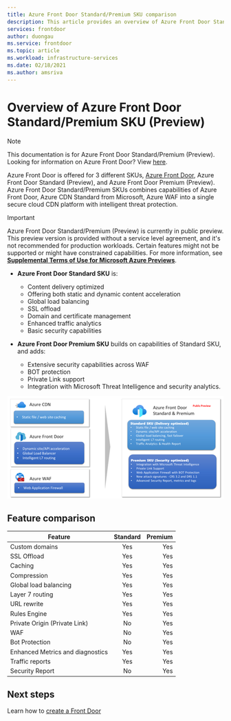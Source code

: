 ```yaml
---
title: Azure Front Door Standard/Premium SKU comparison
description: This article provides an overview of Azure Front Door Standard and Premium SKU and feature differences between them.
services: frontdoor
author: duongau
ms.service: frontdoor
ms.topic: article
ms.workload: infrastructure-services
ms.date: 02/18/2021
ms.author: amsriva
---
```


# Overview of Azure Front Door Standard/Premium SKU (Preview)

> [!Note]
> This documentation is for Azure Front Door Standard/Premium (Preview). Looking for information on Azure Front Door? View [here](../front-door-overview.md).

Azure Front Door is offered for 3 different SKUs, [Azure Front Door](../front-door-overview.md), Azure Front Door Standard (Preview), and Azure Front Door Premium (Preview). Azure Front Door Standard/Premium SKUs combines capabilities of Azure Front Door, Azure CDN Standard from Microsoft, Azure WAF into a single secure cloud CDN platform with intelligent threat protection.

> [!IMPORTANT]
> Azure Front Door Standard/Premium (Preview) is currently in public preview.
> This preview version is provided without a service level agreement, and it's not recommended for production workloads. Certain features might not be supported or might have constrained capabilities.
> For more information, see [**Supplemental Terms of Use for Microsoft Azure Previews**](https://azure.microsoft.com/support/legal/preview-supplemental-terms/).

* **Azure Front Door Standard SKU** is:

    * Content delivery optimized
    * Offering both static and dynamic content acceleration
    * Global load balancing
    * SSL offload
    * Domain and certificate management
    * Enhanced traffic analytics 
    * Basic security capabilities

* **Azure Front Door Premium SKU** builds on capabilities of Standard SKU, and adds:

    * Extensive security capabilities across WAF
    * BOT protection
    * Private Link support
    * Integration with Microsoft Threat Intelligence and security analytics. 

![Diagram showing a comparison between Front Door SKUs.](../media/tier-comparison/tier-comparison.png)

## Feature comparison

| Feature |      Standard      |  Premium |
|----------|:-------------:|------:|
| Custom domains | Yes | Yes |
| SSL Offload | Yes | Yes |
| Caching |  Yes  | Yes |
| Compression | Yes | Yes   |
| Global load balancing | Yes  | Yes |
| Layer 7 routing | Yes | Yes |
| URL rewrite | Yes | Yes |
| Rules Engine | Yes | Yes |
| Private Origin (Private Link) | No | Yes |
| WAF | No | Yes |
| Bot Protection | No | Yes |
| Enhanced Metrics and diagnostics | Yes | Yes |
| Traffic reports | Yes | Yes |
| Security Report | No | Yes | 

## Next steps

Learn how to [create a Front Door](create-front-door-portal.md)
